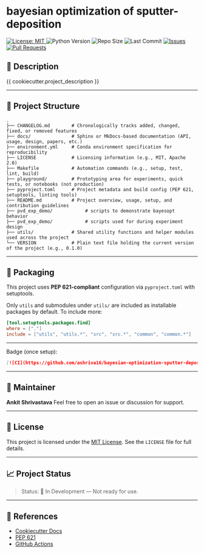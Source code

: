 # bayesian optimization of sputter-deposition

<p align="left">
  <a href="https://opensource.org/licenses/MIT">
    <img alt="License: MIT" src="https://img.shields.io/badge/License-MIT-yellow.svg" />
  </a>
  <img alt="Python Version" src="https://img.shields.io/badge/python-3.8%2B-blue" />
  <img alt="Repo Size" src="https://img.shields.io/github/repo-size/ashriva16/{{ cookiecutter.project_name }}" />
  <img alt="Last Commit" src="https://img.shields.io/github/last-commit/ashriva16/{{ cookiecutter.project_name }}" />
  <a href="https://github.com/ashriva16/{{ cookiecutter.project_name }}/issues">
    <img alt="Issues" src="https://img.shields.io/github/issues/ashriva16/{{ cookiecutter.project_name }}" />
  </a>
  <a href="https://github.com/ashriva16/{{ cookiecutter.project_name }}/pulls">
    <img alt="Pull Requests" src="https://img.shields.io/github/issues-pr/ashriva16/{{ cookiecutter.project_name }}" />
  </a>
</p>

## 📌 Description

{{ cookiecutter.project_description }}

---

## 🧱 Project Structure

```text
.
├── CHANGELOG.md        # Chronologically tracks added, changed, fixed, or removed features
├── docs/               # Sphinx or MkDocs-based documentation (API, usage, design, papers, etc.)
├── environment.yml     # Conda environment specification for reproducibility
├── LICENSE             # Licensing information (e.g., MIT, Apache 2.0)
├── Makefile            # Automation commands (e.g., setup, test, lint, build)
├── playground/         # Prototyping area for experiments, quick tests, or notebooks (not production)
├── pyproject.toml      # Project metadata and build config (PEP 621, setuptools, linting tools)
├── README.md           # Project overview, usage, setup, and contribution guidelines
├── pvd_exp_demo/            # scripts to demonstrate bayesopt behavior
├── pvd_exp_demo/            # scripts used for during experiment design
├── utils/              # Shared utility functions and helper modules used across the project
└── VERSION             # Plain text file holding the current version of the project (e.g., 0.1.0)
```

---

## 🧩 Packaging

This project uses **PEP 621-compliant** configuration via `pyproject.toml` with setuptools.

Only `utils` and submodules under `utils/` are included as installable packages by default. To include more:

```toml
[tool.setuptools.packages.find]
where = ["."]
include = ["utils", "utils.*", "src", "src.*", "common", "common.*"]
```

---

Badge (once setup):

```markdown
[![CI](https://github.com/ashriva16/bayesian-optimization-sputter-deposition/actions/workflows/ci.yml/badge.svg)](https://github.com/ashriva16/bayesian-optimization-sputter-deposition/actions)
```

---

## 👤 Maintainer

**Ankit Shrivastava**
Feel free to open an issue or discussion for support.

---

## 📜 License

This project is licensed under the [MIT License](https://opensource.org/licenses/MIT). See the `LICENSE` file for full details.

---

## 📈 Project Status

> Status: 🚧 In Development — Not ready for use.

---

## 📘 References

- [Cookiecutter Docs](https://cookiecutter.readthedocs.io)
- [PEP 621](https://peps.python.org/pep-0621/)
- [GitHub Actions](https://docs.github.com/en/actions)

